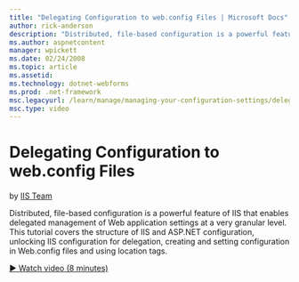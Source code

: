 ```yaml
---
title: "Delegating Configuration to web.config Files | Microsoft Docs"
author: rick-anderson
description: "Distributed, file-based configuration is a powerful feature of IIS that enables delegated management of Web application settings at a very granular level. Th..."
ms.author: aspnetcontent
manager: wpickett
ms.date: 02/24/2008
ms.topic: article
ms.assetid: 
ms.technology: dotnet-webforms
ms.prod: .net-framework
msc.legacyurl: /learn/manage/managing-your-configuration-settings/delegating-configuration-to-webconfig-files
msc.type: video
---
```

Delegating Configuration to web.config Files
====================
by [IIS Team](https://twitter.com/inetsrv)

Distributed, file-based configuration is a powerful feature of IIS that enables delegated management of Web application settings at a very granular level. This tutorial covers the structure of IIS and ASP.NET configuration, unlocking IIS configuration for delegation, creating and setting configuration in Web.config files and using location tags.

[&#9654; Watch video (8 minutes)](https://channel9.msdn.com/Blogs/ASP-NET-Site-Videos/delegating-configuration-to-webconfig-files)